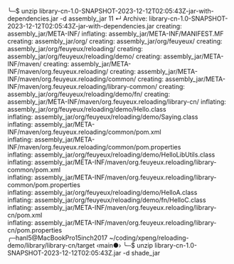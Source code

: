 

╰─$ unzip library-cn-1.0-SNAPSHOT-2023-12-12T02:05:43Z-jar-with-dependencies.jar -d assembly_jar                                               11 ↵
Archive:  library-cn-1.0-SNAPSHOT-2023-12-12T02:05:43Z-jar-with-dependencies.jar
creating: assembly_jar/META-INF/
inflating: assembly_jar/META-INF/MANIFEST.MF  
creating: assembly_jar/org/
creating: assembly_jar/org/feuyeux/
creating: assembly_jar/org/feuyeux/reloading/
creating: assembly_jar/org/feuyeux/reloading/demo/
creating: assembly_jar/META-INF/maven/
creating: assembly_jar/META-INF/maven/org.feuyeux.reloading/
creating: assembly_jar/META-INF/maven/org.feuyeux.reloading/common/
creating: assembly_jar/META-INF/maven/org.feuyeux.reloading/library-common/
creating: assembly_jar/org/feuyeux/reloading/demo/fn/
creating: assembly_jar/META-INF/maven/org.feuyeux.reloading/library-cn/
inflating: assembly_jar/org/feuyeux/reloading/demo/Hello.class  
inflating: assembly_jar/org/feuyeux/reloading/demo/Saying.class  
inflating: assembly_jar/META-INF/maven/org.feuyeux.reloading/common/pom.xml  
inflating: assembly_jar/META-INF/maven/org.feuyeux.reloading/common/pom.properties  
inflating: assembly_jar/org/feuyeux/reloading/demo/HelloLibUtils.class  
inflating: assembly_jar/META-INF/maven/org.feuyeux.reloading/library-common/pom.xml  
inflating: assembly_jar/META-INF/maven/org.feuyeux.reloading/library-common/pom.properties  
inflating: assembly_jar/org/feuyeux/reloading/demo/HelloA.class  
inflating: assembly_jar/org/feuyeux/reloading/demo/fn/HelloC.class  
inflating: assembly_jar/META-INF/maven/org.feuyeux.reloading/library-cn/pom.xml  
inflating: assembly_jar/META-INF/maven/org.feuyeux.reloading/library-cn/pom.properties  
╭─hanl5@MacBookPro15inch2017 ~/coding/xpeng/reloading-demo/library/library-cn/target ‹main●›
╰─$ unzip library-cn-1.0-SNAPSHOT-2023-12-12T02:05:43Z.jar -d shade_jar 